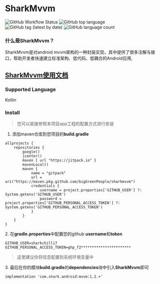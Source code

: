 # SharkMvvm



![GitHub Workflow Status](https://img.shields.io/github/workflow/status/bigGreenPeople/SharkMvvm/SharkMvvmPublish) ![GitHub top language](https://img.shields.io/github/languages/top/bigGreenPeople/SharkMvvm) ![GitHub tag (latest by date)](https://img.shields.io/github/v/tag/bigGreenPeople/SharkMvvm?label=SharkMvvm) ![GitHub language count](https://img.shields.io/github/languages/count/bigGreenPeople/SharkMvvm)

### 什么是SharkMvvm？

SharkMvvm是对android mvvm架构的一种封装实现，其中提供了很多注解与接口，帮助开发者快速建立标准架构、低代码、低耦合的Android应用,

## [SharkMvvm使用文档](https://1243596620.gitbook.io/sharkmvvm-wen-dang/)

### Supported Language



Kotlin



### Install

> 您可以直接参照本项目app工程的配置方式进行安装

1. 添加maven仓库到您项目的**build.gradle**

```
allprojects {
    repositories {
        google()
        jcenter()
        maven { url "https://jitpack.io" }
        mavenLocal()
        maven {
            name = "gitpack"
            url = uri("https://maven.pkg.github.com/bigGreenPeople/sharkmvvm")
            credentials {
                username = project.properties['GITHUB_USER'] ?: System.getenv('GITHUB_USER')
                password = project.properties['GITHUB_PERSONAL_ACCESS_TOKEN'] ?: System.getenv('GITHUB_PERSONAL_ACCESS_TOKEN')
            }
        }
    }
}
```

2\. 在**gradle.properties**中配置您的github **username**和**token**

```
GITHUB_USER=sharkchilli7
GITHUB_PERSONAL_ACCESS_TOKEN=ghp_f2***********************
```

> 这里建议你将信息配置到系统环境变量中

3\. 最后在你的模块**build.gradle**的**dependencies**块中引入**SharkMvvm**即可

```
implementation 'com.shark.android:mvvm:1.2.+'
```
